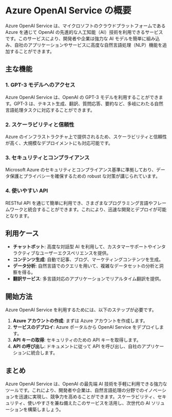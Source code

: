 # Azure OpenAI Service の概要

Azure OpenAI Service は、マイクロソフトのクラウドプラットフォームである Azure を通じて OpenAI の先進的な人工知能（AI）技術を利用できるサービスです。このサービスにより、開発者や企業は強力な AI モデルを簡単に組み込み、自社のアプリケーションやサービスに高度な自然言語処理（NLP）機能を追加することができます。

## 主な機能

### 1. **GPT-3 モデルへのアクセス**
Azure OpenAI Service は、OpenAI の GPT-3 モデルを利用することができます。GPT-3 は、テキスト生成、翻訳、質問応答、要約など、多岐にわたる自然言語処理タスクに対応することができます。

### 2. **スケーラビリティと信頼性**
Azure のインフラストラクチャ上で提供されるため、スケーラビリティと信頼性が高く、大規模なデプロイメントにも対応可能です。

### 3. **セキュリティとコンプライアンス**
Microsoft Azure のセキュリティとコンプライアンス基準に準拠しており、データ保護とプライバシーを確保するための robust な対策が講じられています。

### 4. **使いやすい API**
RESTful API を通じて簡単に利用でき、さまざまなプログラミング言語やフレームワークと統合することができます。これにより、迅速な開発とデプロイが可能となります。

## 利用ケース

- **チャットボット**: 高度な対話型 AI を利用して、カスタマーサポートやインタラクティブなユーザーエクスペリエンスを提供。
- **コンテンツ生成**: 自動で記事、ブログ、マーケティングコンテンツを生成。
- **データ分析**: 自然言語でのクエリを用いて、複雑なデータセットの分析と洞察を得る。
- **翻訳サービス**: 多言語対応のアプリケーションでリアルタイム翻訳を提供。

## 開始方法

Azure OpenAI Service を利用するためには、以下のステップが必要です。

1. **Azure アカウントの作成**: まずは Azure アカウントを作成します。
2. **サービスのデプロイ**: Azure ポータルから OpenAI Service をデプロイします。
3. **API キーの取得**: セキュリティのための API キーを取得します。
4. **API の呼び出し**: ドキュメントに従って API を呼び出し、自社のアプリケーションに統合します。

## まとめ

Azure OpenAI Service は、OpenAI の最先端 AI 技術を手軽に利用できる強力なツールです。これにより、開発者や企業は、自然言語処理の分野でのイノベーションを迅速に実現し、競争力を高めることができます。スケーラビリティ、セキュリティ、使いやすさを兼ね備えたこのサービスを活用し、次世代の AI ソリューションを構築しましょう。
